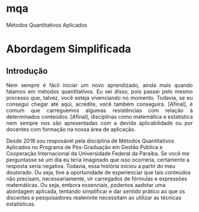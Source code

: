 # mqa
Métodos Quantitativos Aplicados
# Abordagem Simplificada
## Introdução
<p align="justify">Nem sempre é fácil iniciar um novo aprendizado, ainda mais quando falamos em métodos quantitativos. Eu sei disso, pois passei pelo mesmo processo que, talvez,  você esteja vivenciando no momento. Todavia, se eu consegui chegar até aqui, acredite, você também conseguirá. [Afinal], é comum que carreguemos algumas resistências com relação à determinados conteúdos. [Afinal], disciplinas como matemática e estatística nem sempre nos são apresentadas com a devida aplicabilidade ou por docentes com formação na nossa área de aplicação.

Desde 2018 sou resposável pela disciplina de Métodos Quantitativos Aplicados no Programa de Pós-Graduação em Gestão Pública e Cooperação Internacional da Universidade Federal da Paraíba. Se você me perguntasse se um dia eu teria imaginado que isso ocorreria, certamente a resposta seria negativa. Todavia, essa história iniciou a partir do meu doutorado. Ou seja, tive a oportunidade de experienciar que tais conteúdos não precisam, necessariamente, vir carregados de fórmulas e expressões matemáticas. Ou seja, embora essenciais, podemos aadotar uma abordagem aplicada, tentando simplificar e dar sentido prático ao que os discentes e pesquisadores realemnte necessitam ao utilizar as técnicas estatísticas.</p>